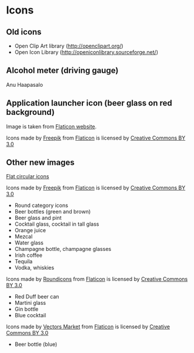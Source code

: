 # Icons

## Old icons
* Open Clip Art library (http://openclipart.org/) 
* Open Icon Library (http://openiconlibrary.sourceforge.net/)

## Alcohol meter (driving gauge)
Anu Haapasalo

## Application launcher icon (beer glass on red background)
Image is taken from [Flaticon website](https://www.flaticon.com/free-icon/beer_168557).

Icons made by [Freepik](http://www.freepik.com) from 
[Flaticon](https://www.flaticon.com/) is licensed by 
[Creative Commons BY 3.0](http://creativecommons.org/licenses/by/3.0/)

## Other new images
[Flat circular icons](https://www.flaticon.com/family/flat_circular/flat)

Icons made by [Freepik](http://www.freepik.com) from 
[Flaticon](https://www.flaticon.com/) is licensed by 
[Creative Commons BY 3.0](http://creativecommons.org/licenses/by/3.0/)
- Round category icons
- Beer bottles (green and brown)
- Beer glass and pint
- Cocktail glass, cocktail in tall glass
- Orange juice
- Mezcal
- Water glass
- Champagne bottle, champagne glasses
- Irish coffee
- Tequila
- Vodka, whiskies

Icons made by [Roundicons](https://www.flaticon.com/authors/roundicons) from 
[Flaticon](https://www.flaticon.com/) is licensed by 
[Creative Commons BY 3.0](http://creativecommons.org/licenses/by/3.0/)
- Red Duff beer can 
- Martini glass
- Gin bottle
- Blue cocktail

Icons made by [Vectors Market](https://www.flaticon.com/authors/vectors-market) from 
[Flaticon](https://www.flaticon.com/) is licensed by 
[Creative Commons BY 3.0](http://creativecommons.org/licenses/by/3.0/)
- Beer bottle (blue)
